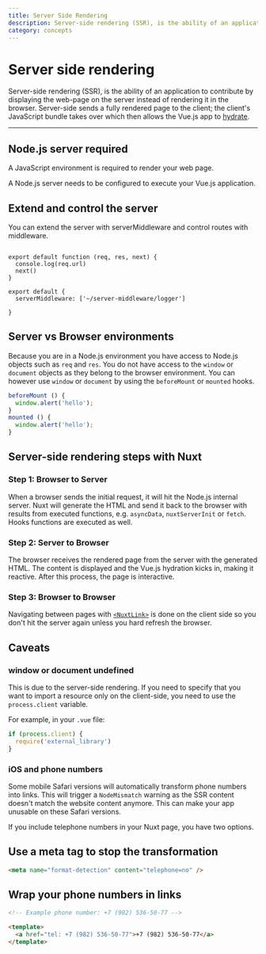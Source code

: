 ```yaml
---
title: Server Side Rendering
description: Server-side rendering (SSR), is the ability of an application to contribute by displaying the web-page on the server instead of rendering it in the browser.
category: concepts
---
```


# Server side rendering

Server-side rendering (SSR), is the ability of an application to contribute by displaying the web-page on the server instead of rendering it in the browser. Server-side sends a fully rendered page to the client; the client's JavaScript bundle takes over which then allows the Vue.js app to [hydrate](https://ssr.vuejs.org/guide/hydration.html).

---

## Node.js server required

A JavaScript environment is required to render your web page.

A Node.js server needs to be configured to execute your Vue.js application.

## Extend and control the server

You can extend the server with serverMiddleware and control routes with middleware.

```js{}[server-middleware/logger.js]

export default function (req, res, next) {
  console.log(req.url)
  next()
}
```

```js{}[nuxt.config.js]
export default {
  serverMiddleware: ['~/server-middleware/logger']

}
```

## Server vs Browser environments

Because you are in a Node.js environment you have access to Node.js objects such as `req` and `res`. You do not have access to the `window` or `document` objects as they belong to the browser environment. You can however use `window` or `document` by using the `beforeMount` or `mounted` hooks.

```js
beforeMount () {
  window.alert('hello');
}
mounted () {
  window.alert('hello');
}
```

## Server-side rendering steps with Nuxt

### Step 1: Browser to Server

When a browser sends the initial request, it will hit the Node.js internal server. Nuxt will generate the HTML and send it back to the browser with results from executed functions, e.g. `asyncData`, `nuxtServerInit` or `fetch`. Hooks functions are executed as well.

### Step 2: Server to Browser

The browser receives the rendered page from the server with the generated HTML. The content is displayed and the Vue.js hydration kicks in, making it reactive. After this process, the page is interactive.

### Step 3: Browser to Browser

Navigating between pages with [`<NuxtLink>`](/docs/features/nuxt-components#the-nuxtlink-component) is done on the client side so you don't hit the server again unless you hard refresh the browser.

## Caveats

### window or document undefined

This is due to the server-side rendering. If you need to specify that you want to import a resource only on the client-side, you need to use the `process.client` variable.

For example, in your `.vue` file:

```js
if (process.client) {
  require('external_library')
}
```

### iOS and phone numbers

Some mobile Safari versions will automatically transform phone numbers into links. This will trigger a `NodeMismatch` warning as the SSR content doesn't match the website content anymore. This can make your app unusable on these Safari versions.

If you include telephone numbers in your Nuxt page, you have two options.

## Use a meta tag to stop the transformation

```html
<meta name="format-detection" content="telephone=no" />
```

## Wrap your phone numbers in links

```html
<!-- Example phone number: +7 (982) 536-50-77 -->

<template>
  <a href="tel: +7 (982) 536-50-77">+7 (982) 536-50-77</a>
</template>
```
